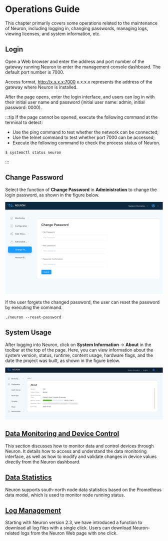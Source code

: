 # Operations Guide

This chapter primarily covers some operations related to the maintenance of Neuron, including logging in, changing passwords, managing logs, viewing licenses, and system information, etc.

## Login

Open a Web browser and enter the address and port number of the gateway running Neuron to enter the management console dashboard. The default port number is 7000.

Access format, http://x.x.x.x:7000 x.x.x.x represents the address of the gateway where Neuron is installed.

After the page opens, enter the login interface, and users can log in with their initial user name and password (initial user name: admin, initial password: 0000).

:::tip
If the page cannot be opened, execute the following command at the terminal to detect:

* Use the ping command to test whether the network can be connected;
* Use the telnet command to test whether port 7000 can be accessed;
* Execute the following command to check the process status of Neuron.

```
$ systemctl status neuron
```
:::

## Change Password

Select the function of **Change Password** in **Administration** to change the login password, as shown in the figure below.

![change_password](./assets/change_password.png)

If the user forgets the changed password, the user can reset the password by executing the command.

```shell
./neuron --reset-password
```

## System Usage

After logging into Neuron, click on **System Information** -> **About** in the toolbar at the top of the page. Here, you can view information about the system version, status, runtime, content usage, hardware flags, and the date the project was built, as shown in the figure below.

![image-20230802172853368](./assets/usage.png)

## [Data Monitoring and Device Control](../admin/monitoring.md)

This section discusses how to monitor data and control devices through Neuron. It details how to access and understand the data monitoring interface, as well as how to modify and validate changes in device values directly from the Neuron dashboard.

## [Data Statistics](../admin/data-statistics.md)

Neuron supports south-north node data statistics based on the Prometheus data model, which is used to monitor node running status. 

## [Log Management](./log-management.md)

Starting with Neuron version 2.3, we have introduced a function to download all log files with a single click. Users can download Neuron-related logs from the Neuron Web page with one click. 
